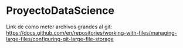 # ProyectoDataScience
Link de como meter archivos grandes al git: https://docs.github.com/en/repositories/working-with-files/managing-large-files/configuring-git-large-file-storage 